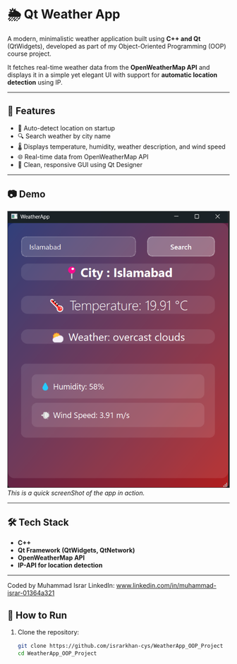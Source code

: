 # 🌦️ Qt Weather App

A modern, minimalistic weather application built using **C++ and Qt** (QtWidgets), developed as part of my Object-Oriented Programming (OOP) course project.

It fetches real-time weather data from the **OpenWeatherMap API** and displays it in a simple yet elegant UI with support for **automatic location detection** using IP.

---

## 🚀 Features

- 📍 Auto-detect location on startup
- 🔍 Search weather by city name
- 🌡️ Displays temperature, humidity, weather description, and wind speed
- 🌐 Real-time data from OpenWeatherMap API
- 🎨 Clean, responsive GUI using Qt Designer

---

## 📷 Demo

 ![App Ui](demo.png)
*This is a quick screenShot of the app in action.*

---

## 🛠️ Tech Stack

- **C++**
- **Qt Framework (QtWidgets, QtNetwork)**
- **OpenWeatherMap API**
- **IP-API for location detection**

---
Coded by Muhammad Israr
LinkedIn: www.linkedin.com/in/muhammad-israr-01364a321

## 📁 How to Run

1. Clone the repository:
   ```bash
   git clone https://github.com/israrkhan-cys/WeatherApp_OOP_Project
   cd WeatherApp_OOP_Project
